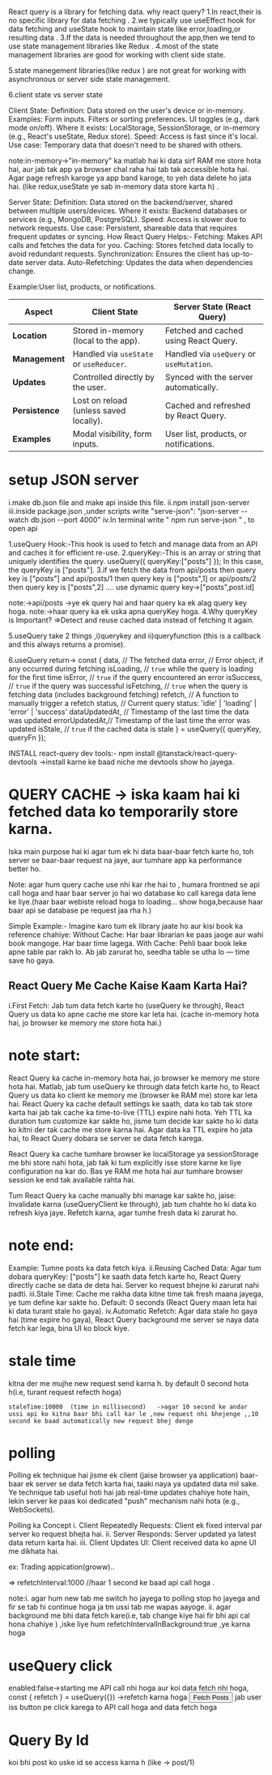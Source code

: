 React query is a library for fetching data.
why react query?
1.In react,their is no specific library for data fetching .
2.we typically use useEffect hook for data fetching and useState hook to maintain  state like error,loading,or resulting data .
3.If the data is needed throughout the app,then we tend to use state management libraries like Redux .
4.most of the state management libraries are good for working with client side state.

5.state manegement libraries(like redux ) are not great for working with asynchronous or server side state management.

6.client state vs server state

Client State:
Definition: Data stored on the user's device or in-memory.
Examples:
Form inputs.
Filters or sorting preferences.
UI toggles (e.g., dark mode on/off).
Where it exists: LocalStorage, SessionStorage, or in-memory (e.g., React's useState, Redux store).
Speed: Access is fast since it's local.
Use case: Temporary data that doesn't need to be shared with others.

note:in-memory->"in-memory" ka matlab hai ki data sirf RAM me store hota hai, aur jab tak app ya browser chal raha hai tab tak accessible hota hai. Agar page refresh karoge ya app band karoge, to yeh data delete ho jata hai.
(like redux,useState  ye sab in-memory data store karta h) .

Server State:
Definition: Data stored on the backend/server, shared between multiple users/devices.
Where it exists: Backend databases or services (e.g., MongoDB, PostgreSQL).
Speed: Access is slower due to network requests.
Use case: Persistent, shareable data that requires frequent updates or syncing.
How React Query Helps:-
Fetching: Makes API calls and fetches the data for you.
Caching: Stores fetched data locally to avoid redundant requests.
Synchronization: Ensures the client has up-to-date server data.
Auto-Refetching: Updates the data when dependencies change.

Example:User list, products, or notifications.




| **Aspect**      | **Client State**                          | **Server State (React Query)**         |
|------------------|------------------------------------------|----------------------------------------|
| **Location**     | Stored in-memory (local to the app).     | Fetched and cached using React Query.  |
| **Management**   | Handled via `useState` or `useReducer`.  | Handled via `useQuery` or `useMutation`. |
| **Updates**      | Controlled directly by the user.         | Synced with the server automatically.  |
| **Persistence**  | Lost on reload (unless saved locally).   | Cached and refreshed by React Query.   |
| **Examples**     | Modal visibility, form inputs.           | User list, products, or notifications. |


# setup JSON server
i.make db.json file and make api inside this file.
ii.npm install json-server
iii.inside package.json ,under scripts write    "serve-json": "json-server --watch db.json --port 4000"
iv.In terminal write  " npm run serve-json  " , to open api


1.useQuery Hook:-This hook is used to fetch and manage data  from an API  and caches it for efficient re-use.
2.queryKey:-This is an array or string that uniquely identifies the query.
        useQuery({
         queryKey:["posts"]
        });
In this case, the queryKey is ["posts"].
3.if we fetch the data from api/posts then query key is ["posts"]  and api/posts/1  then query key is  ["posts",1] or api/posts/2  then query key is  ["posts",2] .... use dynamic query key->["posts",post.id]

note:->api/posts ->ye ek query hai and haar query ka ek alag query key hoga.
note:->haar query ka ek uska apna queryKey hoga.
4.Why queryKey is Important?
=>Detect and reuse cached data instead of fetching it again.

5.useQuery take 2 things ,i)querykey and ii)queryfunction (this is a  callback and this always returns a promise).

6.useQuery return->
const {
  data,          // The fetched data
  error,         // Error object, if any occurred during fetching
  isLoading,     // `true` while the query is loading for the first time
  isError,       // `true` if the query encountered an error
  isSuccess,     // `true` if the query was successful
  isFetching,    // `true` when the query is fetching data (includes background fetching)
  refetch,       // A function to manually trigger a refetch
  status,        // Current query status: 'idle' | 'loading' | 'error' | 'success'
  dataUpdatedAt, // Timestamp of the last time the data was updated
  errorUpdatedAt,// Timestamp of the last time the error was updated
  isStale,       // `true` if the cached data is stale
} = useQuery({ queryKey, queryFn });


INSTALL react-query dev tools:-
 npm install @tanstack/react-query-devtools ->install karne ke baad niche me devtools show ho jayega.


# QUERY CACHE -> iska kaam hai ki fetched data ko temporarily store karna.
Iska main purpose hai ki agar tum ek hi data baar-baar fetch karte ho, toh server se baar-baar request na jaye, aur tumhare app ka performance better ho.

Note: agar hum query cache use nhi kar rhe hai to , humara frontned se api call hoga and haar baar server jo hai wo database ko call karega data lene ke liye.(haar baar webiste reload hoga to loading... show hoga,because haar baar api se database pe request  jaa rha h.)

Simple Example:-
Imagine karo tum ek library jaate ho aur kisi book ka reference chahiye:
Without Cache: Har baar librarian ke paas jaoge aur wahi book mangoge. Har baar time lagega.
With Cache: Pehli baar book leke apne table par rakh lo. Ab jab zarurat ho, seedha table se utha lo — time save ho gaya.

## React Query Me Cache Kaise Kaam Karta Hai?
i.First Fetch:
Jab tum data fetch karte ho (useQuery ke through), React Query us data ko apne cache me store kar leta hai. (cache in-memory hota hai, jo browser ke memory me store hota hai.)

# note start:
React Query ka cache in-memory hota hai, jo browser ke memory me store hota hai. Matlab, jab tum useQuery ke through data fetch karte ho, to React Query us data ko client ke memory me (browser ke RAM me) store kar leta hai.
React Query ka cache default settings ke saath, data ko tab tak store karta hai jab tak cache ka time-to-live (TTL) expire nahi hota. Yeh TTL ka duration tum customize kar sakte ho, jisme tum decide kar sakte ho ki data ko kitni der tak cache me store karna hai. Agar data ka TTL expire ho jata hai, to React Query dobara se server se data fetch karega.

React Query ka cache tumhare browser ke localStorage ya sessionStorage me bhi store nahi hota, jab tak ki tum explicitly isse store karne ke liye configuration na kar do. Bas ye RAM me hota hai aur tumhare browser session ke end tak available rahta hai.

Tum React Query ka cache manually bhi manage kar sakte ho, jaise:
Invalidate karna (useQueryClient ke through), jab tum chahte ho ki data ko refresh kiya jaye.
Refetch karna, agar tumhe fresh data ki zarurat ho.
# note end:

Example: Tumne posts ka data fetch kiya.
ii.Reusing Cached Data:
Agar tum dobara queryKey: ["posts"] ke saath data fetch karte ho, React Query directly cache se data de deta hai. Server ko request bhejne ki zarurat nahi padti.
iii.Stale Time:
Cache me rakha data kitne time tak fresh maana jayega, ye tum define kar sakte ho.
Default: 0 seconds (React Query maan leta hai ki data turant stale ho gaya).
iv.Automatic Refetch:
Agar data stale ho gaya hai (time expire ho gaya), React Query background me server se naya data fetch kar lega, bina UI ko block kiye.


# stale time
kitna der me mujhe new request send karna h.
by default 0 second hota h(i.e, turant request refecth hoga)

    staleTime:10000  (time in millisecond)   ->agar 10 second ke andar ussi api ko kitna baar bhi call kar le ,new request nhi bhejenge ,,10 second ke baad automatically new request bhej denge

# polling 
Polling ek technique hai jisme ek client (jaise browser ya application) baar-baar ek server se data fetch karta hai, taaki naya ya updated data mil sake. Ye technique tab useful hoti hai jab real-time updates chahiye hote hain, lekin server ke paas koi dedicated "push" mechanism nahi hota (e.g., WebSockets).

Polling ka Concept
i. Client Repeatedly Requests: Client ek fixed interval par server ko request bhejta hai.
ii. Server Responds: Server updated ya latest data return karta hai.
iii. Client Updates UI: Client received data ko apne UI me dikhata hai.

ex: Trading appication(groww)..

=>    refetchInterval:1000  //haar 1 second ke baad api call hoga . 

note:i. agar hum new tab me switch ho jayega to polling stop ho jayega and fir se tab hi continue hoga ja tm ussi tab me wapas aayoge.
 ii. agar background me bhi data fetch kare(i.e, tab change kiye hai fir bhi api cal hona chahiye ) ,iske liye hum  refetchIntervalInBackground:true  ,ye karna hoga 
 
# useQuery click
enabled:false->starting me API call nhi hoga aur koi data fetch nhi hoga, 
  const { refetch } = useQuery({})  ->refetch karna hoga
  <button onClick={refetch}>Fetch Posts</button>
jab user iss button pe click karega to API call hoga and data fetch hoga

# Query By Id
koi bhi post ko uske id se access karna h (like -> post/1)